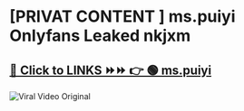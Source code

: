 
 # [PRIVAT CONTENT ] ms.puiyi Onlyfans Leaked nkjxm

## <h2><a href="https://clipsfans.com/ms.puiyi&ref=git">🔗 Click to LINKS ⏩⏩ 👉 🟢 ms.puiyi </a></h2>

<a href="https://clipsfans.com/ms.puiyi&ref=git" rel="nofollow" data-target="animated-image.originalLink"><img src="https://i.ibb.co.com/xMMVF88/686577567.gif" alt="Viral Video Original" style="max-width: 100%; display: inline-block;" data-target="animated-image.originalImage"></a>

